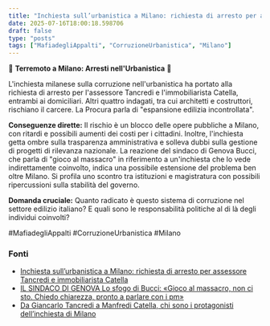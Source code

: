 ```yaml
---
title: "Inchiesta sull’urbanistica a Milano: richiesta di arresto per assessore Tancredi e immobiliarista Catella"
date: 2025-07-16T18:00:18.598706
draft: false
type: "posts"
tags: ["MafiadegliAppalti", "CorruzioneUrbanistica", "Milano"]
---
```


🚨 **Terremoto a Milano: Arresti nell'Urbanistica** 🚨

L'inchiesta milanese sulla corruzione nell'urbanistica ha portato alla richiesta di arresto per l'assessore Tancredi e l'immobiliarista Catella, entrambi ai domiciliari.  Altri quattro indagati, tra cui architetti e costruttori, rischiano il carcere.  La Procura parla di "espansione edilizia incontrollata".

**Conseguenze dirette:**  Il rischio è un blocco delle opere pubbliche a Milano, con ritardi e possibili aumenti dei costi per i cittadini.  Inoltre, l'inchiesta getta ombre sulla trasparenza amministrativa e solleva dubbi sulla gestione di progetti di rilevanza nazionale.  La reazione del sindaco di Genova Bucci, che parla di "gioco al massacro" in riferimento a un'inchiesta che lo vede indirettamente coinvolto,  indica una possibile estensione del problema ben oltre Milano.  Si profila uno scontro tra istituzioni e magistratura con possibili ripercussioni sulla stabilità del governo.

**Domanda cruciale:**  Quanto radicato è questo sistema di corruzione nel settore edilizio italiano?  E quali sono le responsabilità politiche al di là degli individui coinvolti?


#MafiadegliAppalti #CorruzioneUrbanistica #Milano


### Fonti
- [Inchiesta sull’urbanistica a Milano: richiesta di arresto per assessore Tancredi e immobiliarista Catella](https://milano.repubblica.it/cronaca/2025/07/16/news/terremoto_urbanistica_comune_milano_richiesta_arresto_assessore_tancredi-424734030/)
- [IL SINDACO DI GENOVA Lo sfogo di Bucci: «Gioco  al massacro, non ci sto. Chiedo chiarezza, pronto a parlare con i pm»](https://www.corriere.it/politica/24_maggio_12/inchiesta-liguria-marco-bucci-gioco-al-massacro-non-ci-sto-chiedo-chiarezza-su-di-me-sono-pronto-a-parlare-con-i-pm-57e1da92-5b6c-4d81-94f6-321a522abxlk.shtml)
- [Da Giancarlo Tancredi a Manfredi Catella, chi sono i protagonisti dell’inchiesta di Milano](https://www.ilsole24ore.com/art/da-tancredi-catella-ecco-chi-sono-protagonisti-dell-inchiesta-urbanistica-AHfzsWkB)
